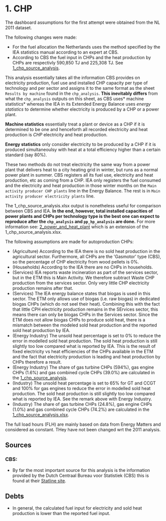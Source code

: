 # 1. CHP 

The dashboard assumptions for the first attempt were obtained from the NL 2011 dataset.


The following changes were made:

- For the fuel allocation the Netherlands uses the method specified by the IEA statistics manual according to an expert at CBS.
- According to CBS the fuel input in CHPs and the heat production by CHPs are respectivly 590,850 TJ and 225,308 TJ. See [1_chp_source_analysis](1_chp_source_analysis.xlsx).

This analysis essentially takes all the information CBS provides on electricity production, fuel use and installed CHP capacity per type of technology and per sector and assigns it to the same format as the sheet `Results by machine` found in the `chp_analysis`. **This inevitably differs** from what the `chp_analysis` outputs on this sheet, as CBS uses* machine statistics* whereas the IEA in its Extended Energy Balance uses *energy statistics* to determine whether electricity is produced by a CHP or a power plant. 

**Machine statistics** essentially treat a plant or device as a CHP if it is determined to be one and henceforth all recorded electricity and heat production is *CHP* electricity and heat production.

**Energy statistics** only consider electricity to be produced by a CHP if it is produced simultaneoulsy with heat at a total efficiency higher than a certain standard (say 80%).

These two methods do not treat electricity the same way from a power plant that delivers heat to a city heating grid in winter, but runs as a normal power plant in summer. CBS registers all its fuel use, electricity and heat production, etc as coming from a CHP. IEA only registers the fuel consumed and the electricity and heat production in those winter months on the `Main activity producer CHP plants` line in the Energy Balance. The rest is in `Main activity producer electricity plants` line.

The 1_chp_source_analysis.xlsx output is nonetheless useful for comparison between CBS and IEA. **In the end, however, total installed capacities of power plants and CHPs per technology type is the best one can expect to reproduce after the `chp_analysis` and `pp_hp_analysis` are done.** For more information see: [2_power_and_heat_plant](2_chp_pp_source_analysis.xlsx) which is an extension of the 1_chp_source_analysis.xlsx.

The following assumptions are made for autoproduction CHPs:

- (Agriculture) According to the IEA there is no sold heat production in the agricultural sector. Furthermore, all CHPs are the 'Gasmotor' type (CBS), so the percentage of CHP electricity from wood pellets is 0%.
- (Households) According to the IEA there are no CHPs in households.
- (Services) IEA reports waste incineration as part of the services sector, but in the ETM this is Main Activity. We therefore subtract Waste CHP production from the services sector. Only very little CHP electricity production remains after that.
- (Services) The IEA energy balance states that biogas is used in this sector. The ETM only allows use of biogas (i.e. raw biogas) in dedicated biogas CHPs (which do not seel their heat). Combining this with the fact that little CPH electricity production remains in the SErvices sector, this means there can only be biogas CHPs in the Services sector. Since the ETM does not allow biogas CHPs to produce sold heat, there is a mismatch between the modeled sold heat production and the reported sold heat production by IEA.
- (Energy Industry) The unsold heat percentage is set to 0% to reduce the error in modelled sold heat production. The sold heat production is still slightly too low compared what is reported by IEA. This is the result of fixed electricity vs heat efficiencies of the CHPs available in the ETM and the fact that electricity production is leading and heat production by CHPs therefore a result. 
- (Energy Industry) The share of gas turbine CHPs (594%), gas engine CHPs (1.6%) and gas combined cycle CHPs (39.0%) are calculated in the [1_chp_source_analysis](1_chp_source_analysis.xlsx).
- (Industry) The unsold heat percentage is set to 65% for GT and CCGT and 100% for gas engines to reduce the error in modelled sold heat production. The sold heat production is still slightly too low compared what is reported by IEA. See the remark above with Energy Industry.
- (Industry) The share of gas turbine CHPs (24.8%), gas engine CHPs (1.0%) and gas combined cycle CHPs (74.2%) are calculated in the [1_chp_source_analysis.xlsx](1_chp_source_analysis.xlsx).

The full load hours (FLH) are mainly based on data from Energy Matters and considered as constant. THey have not been changed wrt the 2011 analysis.

## Sources
### CBS: 
- By far the most important source for this analysis is the information provided by the Dutch Centraal Bureau voor Statistiek (CBS) this is found at their [Statline site](http://statline.cbs.nl/StatWeb/publication/?VW=T&DM=SLNL&PA=37823WKK&D1=59,1318&D2=a&D3=a&D4=a&D5=l&HD=1309181425&HDR=G4,T&STB=G1,G2,G3).


## Debts

- In general, the calculated fuel input for electricity and sold heat production is lower than the reported fuel input.
